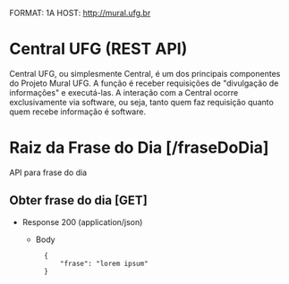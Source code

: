 FORMAT: 1A
HOST: http://mural.ufg.br

# Central UFG (REST API)
Central UFG, ou simplesmente Central, é um dos principais componentes do Projeto Mural UFG. 
A função é receber requisições de "divulgação de informações" e executá-las. 
A interação com a Central ocorre exclusivamente via software, ou seja, 
tanto quem faz requisição quanto quem recebe informação é software. 

# Raiz da Frase do Dia [/fraseDoDia]
API para frase do dia

## Obter frase do dia [GET]

+ Response 200 (application/json)
    + Body

            {
                "frase": "lorem ipsum"
            }
